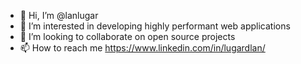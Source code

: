 - 👋 Hi, I’m @lanlugar
- 👀 I’m interested in developing highly performant web applications
- 💞️ I’m looking to collaborate on open source projects
- 📫 How to reach me https://www.linkedin.com/in/lugardlan/

<!---
lanlugar/lanlugar is a ✨ special ✨ repository because its `README.md` (this file) appears on your GitHub profile.
You can click the Preview link to take a look at your changes.
--->
